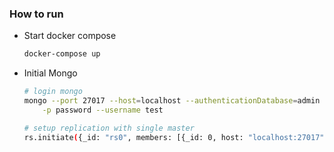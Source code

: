 ### How to run
- Start docker compose
    ```bash
    docker-compose up
    ```

- Initial Mongo
    ```bash
    # login mongo
    mongo --port 27017 --host=localhost --authenticationDatabase=admin \
        -p password --username test
    ```
    
    ```bash
    # setup replication with single master
    rs.initiate({_id: "rs0", members: [{_id: 0, host: "localhost:27017"}] })
    ```
